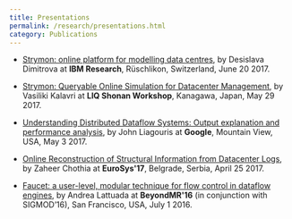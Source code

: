 ```yaml
---
title: Presentations
permalink: /research/presentations.html
category: Publications
---
```


* [Strymon: online platform for modelling data centres](pdf/slides/2017_06_IBM_routing.pdf), by Desislava Dimitrova at **IBM Research**, Rüschlikon, Switzerland, June 20 2017.

* [Strymon: Queryable Online Simulation for Datacenter Management](pdf/slides/strymon-shonan.pdf), by Vasiliki Kalavri at **LIQ Shonan Workshop**, Kanagawa, Japan, May 29 2017.

* [Understanding Distributed Dataflow Systems: Output explanation and performance analysis](pdf/slides/understanding-dataflows-google.pdf), by John Liagouris at **Google**, Mountain View, USA, May 3 2017.

* [Online Reconstruction of Structural Information from Datacenter Logs](pdf/slides/eurosys17-reconstruction.pdf), by Zaheer Chothia at **EuroSys'17**, Belgrade, Serbia, April 25 2017.

* [Faucet: a user-level, modular technique for flow control in dataflow engines](pdf/slides/beyondmr-faucet.pdf), by Andrea Lattuada at **BeyondMR'16** (in conjunction with SIGMOD’16), San Francisco, USA, July 1 2016.
